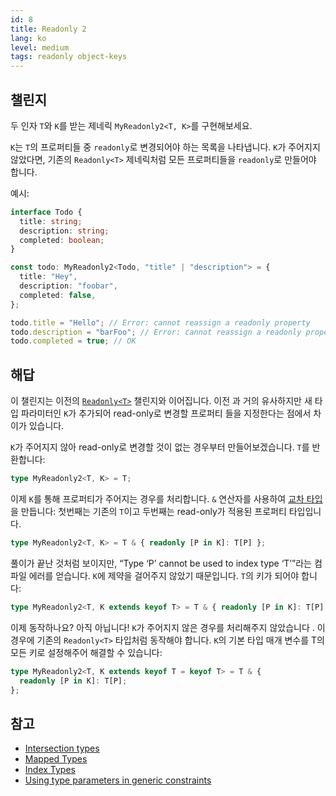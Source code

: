 ```yaml
---
id: 8
title: Readonly 2
lang: ko
level: medium
tags: readonly object-keys
---
```


## 챌린지

두 인자 `T`와 `K`를 받는 제네릭 `MyReadonly2<T, K>`를 구현해보세요.

`K`는 `T`의 프로퍼티들 중 `readonly`로 변경되어야 하는 목록을 나타냅니다. `K`가
주어지지 않았다면, 기존의 `Readonly<T>` 제네릭처럼 모든 프로퍼티들을
`readonly`로 만들어야 합니다.

예시:

```ts
interface Todo {
  title: string;
  description: string;
  completed: boolean;
}

const todo: MyReadonly2<Todo, "title" | "description"> = {
  title: "Hey",
  description: "foobar",
  completed: false,
};

todo.title = "Hello"; // Error: cannot reassign a readonly property
todo.description = "barFoo"; // Error: cannot reassign a readonly property
todo.completed = true; // OK
```

## 해답

이 챌린지는 이전의 [`Readonly<T>`](./easy-readonly.md) 챌린지와 이어집니다. 이전
과 거의 유사하지만 새 타입 파라미터인 `K`가 추가되어 read-only로 변경할 프로퍼티
들을 지정한다는 점에서 차이가 있습니다.

`K`가 주어지지 않아 read-only로 변경할 것이 없는 경우부터 만들어보겠습니다.
`T`를 반환합니다:

```ts
type MyReadonly2<T, K> = T;
```

이제 `K`를 통해 프로퍼티가 주어지는 경우를 처리합니다. `&` 연산자를 사용하여
[교차 타입](https://www.typescriptlang.org/docs/handbook/2/objects.html#intersection-types)을
만듭니다: 첫번째는 기존의 `T`이고 두번째는 read-only가 적용된 프로퍼티 타입입니
다.

```ts
type MyReadonly2<T, K> = T & { readonly [P in K]: T[P] };
```

풀이가 끝난 것처럼 보이지만, “Type ‘P’ cannot be used to index type ‘T’”라는 컴
파일 에러를 얻습니다. `K`에 제약을 걸어주지 않았기 때문입니다. `T`의 키가 되어야
합니다:

```ts
type MyReadonly2<T, K extends keyof T> = T & { readonly [P in K]: T[P] };
```

이제 동작하나요? 아직 아닙니다! `K`가 주어지지 않은 경우를 처리해주지 않았습니다
. 이 경우에 기존의 `Readonly<T>` 타입처럼 동작해야 합니다. `K`의 기본 타입 매개
변수를 T의 모든 키로 설정해주어 해결할 수 있습니다:

```ts
type MyReadonly2<T, K extends keyof T = keyof T> = T & {
  readonly [P in K]: T[P];
};
```

## 참고

- [Intersection types](https://www.typescriptlang.org/docs/handbook/2/objects.html#intersection-types)
- [Mapped Types](https://www.typescriptlang.org/docs/handbook/2/mapped-types.html)
- [Index Types](https://www.typescriptlang.org/docs/handbook/2/indexed-access-types.html)
- [Using type parameters in generic constraints](https://www.typescriptlang.org/docs/handbook/2/generics.html#using-type-parameters-in-generic-constraints)

